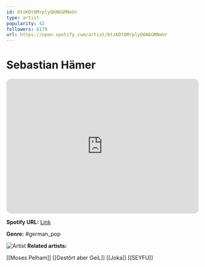 ```yaml
---
id: 6tzKDtQMrplyQ6N6GMNeUr
type: artist
popularity: 42
followers: 8179
url: https://open.spotify.com/artist/6tzKDtQMrplyQ6N6GMNeUr
---
```

# Sebastian Hämer

<iframe style="border-radius:12px" src="https://open.spotify.com/embed/artist/6tzKDtQMrplyQ6N6GMNeUr" width="100%" height="352" frameBorder="0" allowfullscreen="" allow="autoplay; clipboard-write; encrypted-media; fullscreen; picture-in-picture" loading="lazy"></iframe>

**Spotify URL:** [Link](https://open.spotify.com/artist/6tzKDtQMrplyQ6N6GMNeUr)

**Genre:**  #german_pop

![Artist](https://i.scdn.co/image/ab6761610000e5ebf8936af2c26531fa5b7d5543)
**Related artists:**

[[Moses Pelham]]
[[Gestört aber GeiL]]
[[Joka]]
[[SEYFU]]

